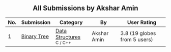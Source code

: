 ﻿<div align="center">

## All Submissions by Akshar Amin

</div>

No.  | Submission | Category | By   | User Rating
---- | ---------- | -------- | ---- | -----------
1 | [Binary Tree<br />](https://github.com/Planet-Source-Code/akshar-amin-binary-tree__3-4088) | [Data Structures<br /><sup>C / C++</sup>](../ByCategory/data-structures__3-8.md) | Akshar Amin | 3.8 (19 globes from 5 users)
